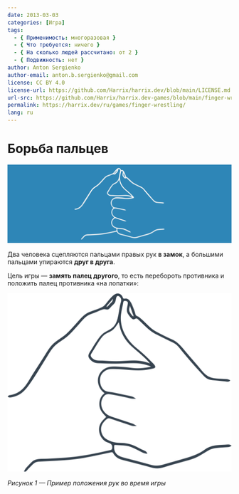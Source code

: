 ```yaml
---
date: 2013-03-03
categories: [Игра]
tags:
  - { Применимость: многоразовая }
  - { Что требуется: ничего }
  - { На сколько людей рассчитано: от 2 }
  - { Подвижность: нет }
author: Anton Sergienko
author-email: anton.b.sergienko@gmail.com
license: CC BY 4.0
license-url: https://github.com/Harrix/harrix.dev/blob/main/LICENSE.md
url-src: https://github.com/Harrix/harrix.dev-games/blob/main/finger-wrestling/finger-wrestling.md
permalink: https://harrix.dev/ru/games/finger-wrestling/
lang: ru
---
```


# Борьба пальцев

![Featured image](featured-image.svg)

Два человека сцепляются пальцами правых рук **в замок**, а большими пальцами упираются **друг в друга**.

Цель игры — **замять палец другого**, то есть перебороть противника и положить палец противника «на лопатки»:

![Пример положения рук во время игры](img/game.svg)

_Рисунок 1 — Пример положения рук во время игры_
